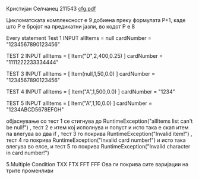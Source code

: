 Кристијан Селчанец 211543
[cfg.pdf](https://github.com/user-attachments/files/20432349/cfg.pdf)

Цикломатската комплексност е 9 добиена преку формулата P+1, каде што P е бројот на предикатни јазли, во кодот P е 8

Every statement Test 1 INPUT allItems = null cardNumber = "1234567890123456"

TEST 2 INPUT allItems = [ Item("D",2,400,0.25) ] cardNumber = "1111222233334444"

TEST 3 INPUT allItems = [ Item(null,1,50,0.0) ] cardNumber = "1234567890123456"

TEST 4 INPUT allItems = [ Item("A",1,500,0.0) ] cardNumber = "1234"

TEST 5 INPUT allItems = [ Item("A",1,10,0.0) ] cardNumber = "1234ABCD5678EFGH"

објаснување со тест 1 се стигнува до RuntimeException("allItems list can't be null!") , тест 2 е итем кој исполнува и попуст и исто така е скап итем па влегува во два if , тест 3 го покрива RuntimeException("Invalid item!") , тест 4 го покрива RuntimeException("Invalid card number!") и исто така влегува во елсе, и тест 5 го покрива RuntimeException("Invalid character in card number!")

5.Multiple Condition
TXX FTX FFT FFF
Ова ги покрива сите варијации на трите променливи

